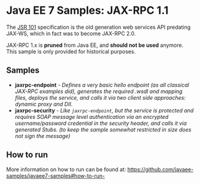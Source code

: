 # Java EE 7 Samples: JAX-RPC 1.1 #

The [JSR 101](https://jcp.org/en/jsr/detail?id=101) specification is the old generation web services API predating JAX-WS, which in fact was
to become JAX-RPC 2.0.

JAX-RPC 1.x is **pruned** from Java EE, and **should not be used** anymore. This sample is only provided for historical purposes.

## Samples ##

 - **jaxrpc-endpoint** - *Defines a very basic hello endpoint (as all classical JAX-RPC examples did), generates the required .wsdl and mapping files, deploys the service, and calls it via two client side approaches: dynamic proxy and DII.*
 - **jaxrpc-security** - *Like `jaxrpc-endpoint`, but the service is protected and requires SOAP message level authentication via an encrypted username/password credential in the security header, and calls it via generated Stubs. (to keep the sample somewhat restricted in size does not sign the message)*

## How to run

More information on how to run can be found at: <https://github.com/javaee-samples/javaee7-samples#how-to-run->



